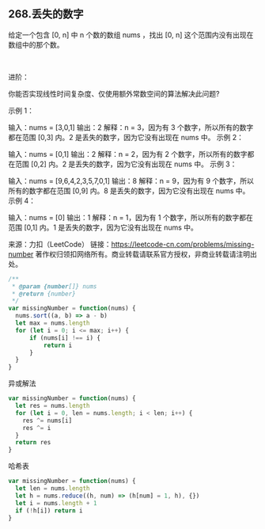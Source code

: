 ## 268.丢失的数字

给定一个包含 [0, n] 中 n 个数的数组 nums ，找出 [0, n] 这个范围内没有出现在数组中的那个数。

 

进阶：

你能否实现线性时间复杂度、仅使用额外常数空间的算法解决此问题?
 

示例 1：

输入：nums = [3,0,1]
输出：2
解释：n = 3，因为有 3 个数字，所以所有的数字都在范围 [0,3] 内。2 是丢失的数字，因为它没有出现在 nums 中。
示例 2：

输入：nums = [0,1]
输出：2
解释：n = 2，因为有 2 个数字，所以所有的数字都在范围 [0,2] 内。2 是丢失的数字，因为它没有出现在 nums 中。
示例 3：

输入：nums = [9,6,4,2,3,5,7,0,1]
输出：8
解释：n = 9，因为有 9 个数字，所以所有的数字都在范围 [0,9] 内。8 是丢失的数字，因为它没有出现在 nums 中。
示例 4：

输入：nums = [0]
输出：1
解释：n = 1，因为有 1 个数字，所以所有的数字都在范围 [0,1] 内。1 是丢失的数字，因为它没有出现在 nums 中。


来源：力扣（LeetCode）
链接：https://leetcode-cn.com/problems/missing-number
著作权归领扣网络所有。商业转载请联系官方授权，非商业转载请注明出处。

```js
/**
 * @param {number[]} nums
 * @return {number}
 */
var missingNumber = function(nums) {
  nums.sort((a, b) => a - b)
  let max = nums.length
  for (let i = 0; i <= max; i++) {
      if (nums[i] !== i) {
          return i
      }
  }
}
```

异或解法
```js
var missingNumber = function(nums) {
  let res = nums.length
  for (let i = 0, len = nums.length; i < len; i++) {
    res ^= nums[i]
    res ^= i
  }
  return res
}
```

哈希表
```js
var missingNumber = function(nums) {
  let len = nums.length
  let h = nums.reduce((h, num) => (h[num] = 1, h), {})
  let i = nums.length + 1
  if (!h[i]) return i
}
```